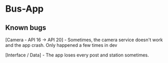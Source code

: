 # Bus-App

## Known bugs
[Camera - API 16 -> API 20] - Sometimes, the camera service doesn't work and the app crash. Only happened a few times in dev

[Interface / Data] - The app loses every post and station sometimes.
